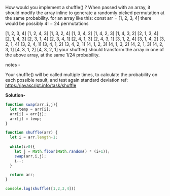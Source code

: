 How would you implement a shuffle() ?
When passed with an array, it should modify the array inline to generate a randomly picked permutation at the same probability.
for an array like this:
const arr = [1, 2, 3, 4]
there would be possibly 4! = 24 permutations

[1, 2, 3, 4]
[1, 2, 4, 3]
[1, 3, 2, 4]
[1, 3, 4, 2]
[1, 4, 2, 3]
[1, 4, 3, 2]
[2, 1, 3, 4]
[2, 1, 4, 3]
[2, 3, 1, 4]
[2, 3, 4, 1]
[2, 4, 1, 3]
[2, 4, 3, 1]
[3, 1, 2, 4]
[3, 1, 4, 2]
[3, 2, 1, 4]
[3, 2, 4, 1]
[3, 4, 1, 2]
[3, 4, 2, 1]
[4, 1, 2, 3]
[4, 1, 3, 2]
[4, 2, 1, 3]
[4, 2, 3, 1]
[4, 3, 1, 2]
[4, 3, 2, 1]
your shuffle() should transform the array in one of the above array, at the same 1/24 probability.

notes -

Your shuffle() will be called multiple times, to calculate the probability on each possible result, and test again standard deviation
ref: https://javascript.info/task/shuffle

**Solution-**
```javascript
function swap(arr,i,j){
  let temp = arr[i];
  arr[i] = arr[j];
  arr[j] = temp;
}

function shuffle(arr) {
  let i = arr.length-1;
  
  while(i>0){
    let j = Math.floor(Math.random() * (i+1));
    swap(arr,i,j);
    i--;
  }

  return arr;
}

console.log(shuffle([1,2,3,4]))
```
